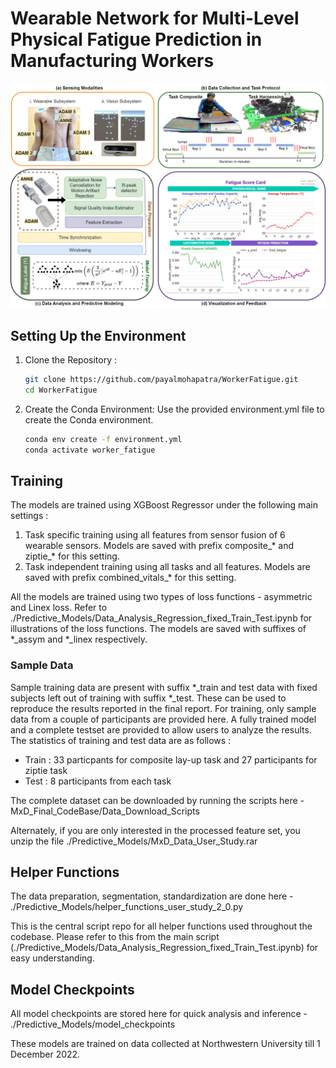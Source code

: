 # Wearable Network for Multi-Level Physical Fatigue Prediction in Manufacturing Workers

![System_Diagram_4](System_Diagram.png)

## Setting Up the Environment

1. Clone the Repository :
   ```bash
   git clone https://github.com/payalmohapatra/WorkerFatigue.git
   cd WorkerFatigue
2. Create the Conda Environment:
Use the provided environment.yml file to create the Conda environment.

    ```bash
    conda env create -f environment.yml
    conda activate worker_fatigue
## Training
The models are trained using XGBoost Regressor under the following main settings :
1. Task specific training using all features from sensor fusion of 6 wearable sensors. Models are saved with prefix composite_* and ziptie_* for this setting.
2. Task independent training using all tasks and all features. Models are saved with prefix combined_vitals_* for this setting.

All the models are trained using two types of loss functions - asymmetric and Linex loss. Refer to ./Predictive_Models/Data_Analysis_Regression_fixed_Train_Test.ipynb for illustrations of the loss functions. The models are saved with suffixes of *_assym and *_linex respectively.

### Sample Data
Sample training data are present with suffix *_train and test data with fixed subjects left out of training with suffix *_test. These can be used to reproduce the results reported in the final report. 
For training, only sample data from a couple of participants are provided here. A fully trained model and a complete testset are provided to allow users to analyze the results. The statistics of training and test data are as follows :

* Train : 33 particpants for composite lay-up task and 27 participants for ziptie task
* Test : 8 participants from each task

The complete dataset can be downloaded by running the scripts here - MxD_Final_CodeBase/Data_Download_Scripts

Alternately, if you are only interested in the processed feature set, you unzip the file ./Predictive_Models/MxD_Data_User_Study.rar

## Helper Functions

The data preparation, segmentation, standardization are done here - ./Predictive_Models/helper_functions_user_study_2_0.py 

This is the central script repo for all helper functions used throughout the codebase. Please refer to this from the main script (./Predictive_Models/Data_Analysis_Regression_fixed_Train_Test.ipynb) for easy understanding.

## Model Checkpoints
All model checkpoints are stored here for quick analysis and inference - ./Predictive_Models/model_checkpoints

These models are trained on data collected at Northwestern University till 1 December 2022. 
